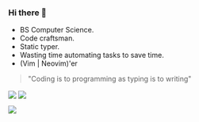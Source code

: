 ### Hi there 👋

- BS Computer Science.
- Code craftsman.
- Static typer.
- Wasting time automating tasks to save time.
- (Vim | Neovim)'er

> "Coding is to programming as typing is to writing"

<img align="center" src="https://github-readme-streak-stats.herokuapp.com/?user=samueldsr99&theme=dark" />

<!-- <img align="center" src="https://github-readme-stats.vercel.app/api?username=samueldsr99&theme=dark&show_icons=true&count_private=true" /> -->
<img align="center" src="https://github-readme-stats.vercel.app/api?username=samueldsr99&theme=dark" />

![](https://leetcard.jacoblin.cool/samueldsr?ext=contest&theme=dark)
